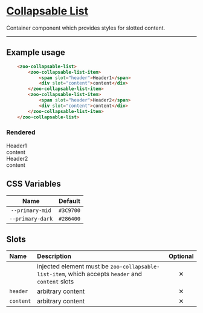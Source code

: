 # [Collapsable List](#collapsable-list)

Container component which provides styles for slotted content.

***

## Example usage

```HTML
	<zoo-collapsable-list>
		<zoo-collapsable-list-item>
			<span slot="header">Header1</span>
			<div slot="content">content</div>
		</zoo-collapsable-list-item>
		<zoo-collapsable-list-item>
			<span slot="header">Header2</span>
			<div slot="content">content</div>
		</zoo-collapsable-list-item>
	</zoo-collapsable-list>
```

### Rendered

<zoo-collapsable-list>
	<zoo-collapsable-list-item>
		<span slot="header">Header1</span>
		<div slot="content">content</div>
	</zoo-collapsable-list-item>
	<zoo-collapsable-list-item>
		<span slot="header">Header2</span>
		<div slot="content">content</div>
	</zoo-collapsable-list-item>
</zoo-collapsable-list>

## CSS Variables

|     **Name**     | **Default** |
| :--------------: | :---------: |
| `--primary-mid`  |  `#3C9700`  |
| `--primary-dark` |  `#286400`  |

## Slots

| **Name**  | **Description**                                                                                  | **Optional** |
| :-------- | :----------------------------------------------------------------------------------------------- | :----------: |
|           | injected element must be `zoo-collapsable-list-item`, which accepts `header` and `content` slots |   &#10005;   |
| `header`  | arbitrary content                                                                                |   &#10005;   |
| `content` | arbitrary content                                                                                |   &#10005;   |
